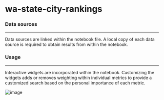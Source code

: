 # wa-state-city-rankings
### Data sources
***
Data sources are linked within the notebook file.  A local copy of each data source is required to obtain results from within the notebook.

### Usage
***
Interactive widgets are incorporated within the notebook.  Customizing the widgets adds or removes weighting within individual metrics to provide a customized search based on the personal importance of each metric.

![image](https://user-images.githubusercontent.com/105223924/168596683-21059447-360d-4b53-8c79-a93979d4b12e.png)


